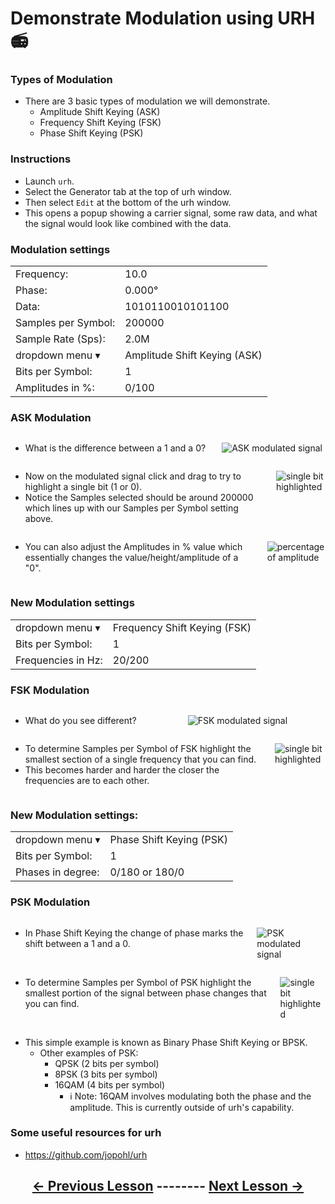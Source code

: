 # <!-- pandoc-only LSA 2: --> Demonstrate Modulation using URH 📻

### Types of Modulation

- There are 3 basic types of modulation we will demonstrate.
    - Amplitude Shift Keying (ASK)
    - Frequency Shift Keying (FSK)
    - Phase Shift Keying (PSK)

### Instructions

- Launch `urh`.
- Select the Generator tab at the top of urh window.
- Then select `Edit` at the bottom of the urh window.
- This opens a popup showing a carrier signal, some raw data, and what the signal would look like combined with the data.

### Modulation settings

  | | |
  |-------|-----|
  |Frequency:| 10.0|
  |Phase:| 0.000°|  
  |Data:| 1010110010101100|
  |Samples per Symbol:| 200000|
  |Sample Rate (Sps):| 2.0M| 
  |dropdown menu ▾|Amplitude Shift Keying (ASK)|
  |Bits per Symbol:| 1|
  |Amplitudes in %:| 0/100|

### ASK Modulation

<div class="columns">
<div class="column">

- What is the difference between a 1 and a 0?

</div>
<div class="column">

![ASK modulated signal](https://github.com/python-can-define-radio/sdr-course/blob/main/classroom_activities/Ch03_Analyzing_Signals_URH/Images/ASK_modulated_signal.png?raw=true)

</div>
</div>

<!-- pandoc-only ### ASK Modulation -->

<div class="columns">
<div class="column">

- Now on the modulated signal click and drag to try to highlight a single bit (1 or 0).
- Notice the Samples selected should be around 200000 which lines up with our Samples per Symbol setting above.

</div>
<div class="column">

![single bit highlighted](https://github.com/python-can-define-radio/sdr-course/blob/main/classroom_activities/Ch03_Analyzing_Signals_URH/Images/singlebithighlighted.png?raw=true)

</div>
</div>

<!-- pandoc-only ### ASK Modulation -->

<div class="columns">
<div class="column">

- You can also adjust the Amplitudes in % value which essentially changes the value/height/amplitude of a "0".

</div>
<div class="column">

![percentage of amplitude](https://github.com/python-can-define-radio/sdr-course/blob/main/classroom_activities/Ch03_Analyzing_Signals_URH/Images/amplitude25%25.png?raw=true)

</div>
</div>

### New Modulation settings

  | | |
  |-------|-----|
  |dropdown menu ▾|Frequency Shift Keying (FSK)|
  |Bits per Symbol:| 1|
  |Frequencies in Hz:|20/200|
  
### FSK Modulation

<div class="columns">
<div class="column">

- What do you see different?

</div>
<div class="column">

![FSK modulated signal](https://github.com/python-can-define-radio/sdr-course/blob/main/classroom_activities/Ch03_Analyzing_Signals_URH/Images/fsk_modulation.png?raw=true)

</div>
</div>

<!-- pandoc-only ### FSK Modulation -->

<div class="columns">
<div class="column">

- To determine Samples per Symbol of FSK highlight the smallest section of a single frequency that you can find.
- This becomes harder and harder the closer the frequencies are to each other.

</div>
<div class="column">

![single bit highlighted](https://github.com/python-can-define-radio/sdr-course/blob/main/classroom_activities/Ch03_Analyzing_Signals_URH/Images/fsk_highlight.png?raw=true)

</div>
</div>

### New Modulation settings:

  | | |
  |-------|-----|
  |dropdown menu ▾|Phase Shift Keying (PSK)|
  |Bits per Symbol:| 1|
  |Phases in degree:|0/180 or 180/0|
  
### PSK Modulation

<div class="columns">
<div class="column">

- In Phase Shift Keying the change of phase marks the shift between a 1 and a 0.

</div>
<div class="column">

![PSK modulated signal](https://github.com/python-can-define-radio/sdr-course/blob/main/classroom_activities/Ch03_Analyzing_Signals_URH/Images/psk_modulation.png?raw=true)

</div>
</div>

<!-- pandoc-only ### PSK Modulation -->

<div class="columns">
<div class="column">

- To determine Samples per Symbol of PSK highlight the smallest portion of the signal between phase changes that you can find.

</div>
<div class="column">

![single bit highlighted](https://github.com/python-can-define-radio/sdr-course/blob/main/classroom_activities/Ch03_Analyzing_Signals_URH/Images/psk_highlight.png?raw=true)

</div>
</div>

<!-- pandoc-only ### PSK Modulation -->

- This simple example is known as Binary Phase Shift Keying or BPSK.
    - Other examples of PSK:
        - QPSK (2 bits per symbol)
        - 8PSK (3 bits per symbol)
        - 16QAM (4 bits per symbol)
          - ℹ️ Note: 16QAM involves modulating both the phase and the amplitude. This is currently outside of urh's capability.

### Some useful resources for urh <!-- pandoc-exclude-line --> 

- https://github.com/jopohl/urh <!-- pandoc-exclude-line --> 

## <p align="center">[&larr; Previous Lesson](https://github.com/python-can-define-radio/sdr-course/blob/main/classroom_activities/Ch03_Analyzing_Signals_URH/010_Install_URH.md)  --------  [Next Lesson &rarr;](https://github.com/python-can-define-radio/sdr-course/blob/main/classroom_activities/Ch03_Analyzing_Signals_URH/030_Generate_a_signal.md)</p> <!-- pandoc-exclude-line --> 

